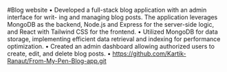 #Blog website
• Developed a full-stack blog application with an admin interface for writ- ing and managing blog posts. The application leverages MongoDB as the backend, Node.js and Express for the server-side logic, and React with Tailwind CSS for the frontend.
• Utilized MongoDB for data storage, implementing efficient data retrieval and indexing for performance optimization.
• Created an admin dashboard allowing authorized users to create, edit, and delete blog posts.
• https://github.com/Kartik-Ranaut/From-My-Pen-Blog-app.git
